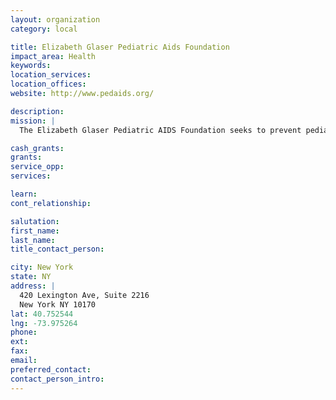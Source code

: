 ```yaml
---
layout: organization
category: local

title: Elizabeth Glaser Pediatric Aids Foundation
impact_area: Health
keywords: 
location_services: 
location_offices: 
website: http://www.pedaids.org/

description: 
mission: |
  The Elizabeth Glaser Pediatric AIDS Foundation seeks to prevent pediatric HIV infection and to eradicate pediatric AIDS through research, advocacy, and prevention and treatment programs.

cash_grants: 
grants: 
service_opp: 
services: 

learn: 
cont_relationship: 

salutation: 
first_name: 
last_name: 
title_contact_person: 

city: New York
state: NY
address: |
  420 Lexington Ave, Suite 2216    
  New York NY 10170
lat: 40.752544
lng: -73.975264
phone: 
ext: 
fax: 
email: 
preferred_contact: 
contact_person_intro: 
---
```

